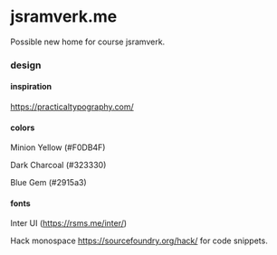# jsramverk.me

Possible new home for course jsramverk.

### design

#### inspiration

https://practicaltypography.com/

#### colors

Minion Yellow (#F0DB4F)

Dark Charcoal (#323330)

Blue Gem (#2915a3)

#### fonts

Inter UI (https://rsms.me/inter/)

Hack monospace https://sourcefoundry.org/hack/ for code snippets.
